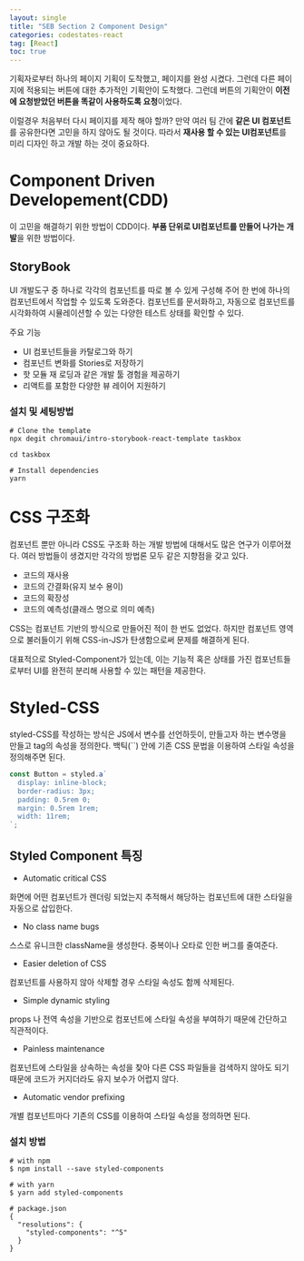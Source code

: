 ```yaml
---
layout: single
title: "SEB Section 2 Component Design"
categories: codestates-react
tag: [React]
toc: true
---
```


기획자로부터 하나의 페이지 기획이 도착했고, 페이지를 완성 시켰다. 그런데 다른 페이지에 적용되는 버튼에 대한 추가적인 기획안이 도착했다. 그런데 버튼의 기획안이 **이전에 요청받았던 버튼을 똑같이 사용하도록 요청**이었다.

이럴경우 처음부터 다시 페이지를 제작 해야 할까? 만약 여러 팀 간에 **같은 UI 컴포넌트**를 공유한다면 고민을 하지 않아도 될 것이다. 따라서 **재사용 할 수 있는 UI컴포넌트**를 미리 디자인 하고 개발 하는 것이 중요하다.

# Component Driven Developement(CDD)

이 고민을 해결하기 위한 방법이 CDD이다. **부품 단위로 UI컴포넌트를 만들어 나가는 개발**을 위한 방법이다.

## StoryBook

UI 개발도구 중 하나로 각각의 컴포넌트를 따로 볼 수 있게 구성해 주어 한 번에 하나의 컴포넌트에서 작업할 수 있도록 도와준다. 컴포넌트를 문서화하고, 자동으로 컴포넌트를 시각화하여 시뮬레이션할 수 있는 다양한 테스트 상태를 확인할 수 있다.

주요 기능

- UI 컴포넌트들을 카탈로그와 하기
- 컴포넌트 변화를 Stories로 저장하기
- 핫 모듈 재 로딩과 같은 개발 툴 경험을 제공하기
- 리액트를 포함한 다양한 뷰 레이어 지원하기

### 설치 및 세팅방법

```
# Clone the template
npx degit chromaui/intro-storybook-react-template taskbox

cd taskbox

# Install dependencies
yarn
```

# CSS 구조화

컴포넌트 뿐만 아니라 CSS도 구조화 하는 개발 방법에 대해서도 많은 연구가 이루어졌다. 여러 방법들이 생겼지만 각각의 방법론 모두 같은 지향점을 갖고 있다.

- 코드의 재사용
- 코드의 간결화(유지 보수 용이)
- 코드의 확장성
- 코드의 예측성(클래스 명으로 의미 예측)

CSS는 컴포넌트 기반의 방식으로 만들어진 적이 한 번도 없었다. 하지만 컴포넌트 영역으로 불러들이기 위해 CSS-in-JS가 탄생함으로써 문제를 해결하게 된다.

대표적으로 Styled-Component가 있는데, 이는 기능적 혹은 상태를 가진 컴포넌트들로부터 UI를 완전히 분리해 사용할 수 있는 패턴을 제공한다.

# Styled-CSS

styled-CSS를 작성하는 방식은 JS에서 변수를 선언하듯이, 만들고자 하는 변수명을 만들고 tag의 속성을 정의한다. 백틱(``) 안에 기존 CSS 문법을 이용하여 스타일 속성을 정의해주면 된다.

```js
const Button = styled.a`
  display: inline-block;
  border-radius: 3px;
  padding: 0.5rem 0;
  margin: 0.5rem 1rem;
  width: 11rem;
`;
```

## Styled Component 특징

- Automatic critical CSS

화면에 어떤 컴포넌트가 렌더링 되었는지 추적해서 해당하는 컴포넌트에 대한 스타일을 자동으로 삽입한다.

- No class name bugs

스스로 유니크한 className을 생성한다. 중복이나 오타로 인한 버그를 줄여준다.

- Easier deletion of CSS

컴포넌트를 사용하지 않아 삭제할 경우 스타일 속성도 함께 삭제된다.

- Simple dynamic styling

props 나 전역 속성을 기반으로 컴포넌트에 스타일 속성을 부여하기 때문에 간단하고 직관적이다.

- Painless maintenance

컴포넌트에 스타일을 상속하는 속성을 찾아 다른 CSS 파일들을 검색하지 않아도 되기 때문에 코드가 커지더라도 유지 보수가 어렵지 않다.

- Automatic vendor prefixing

개별 컴포넌트마다 기존의 CSS를 이용하여 스타일 속성을 정의하면 된다.

### 설치 방법

```
# with npm
$ npm install --save styled-components

# with yarn
$ yarn add styled-components

# package.json
{
  "resolutions": {
    "styled-components": "^5"
  }
}
```
